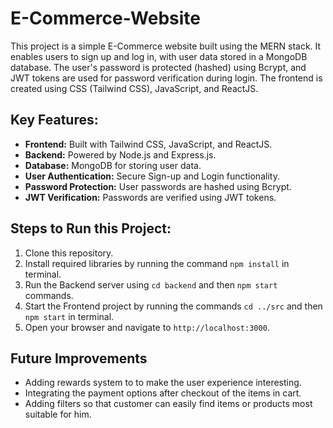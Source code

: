 # E-Commerce-Website

This project is a simple E-Commerce website built using the MERN stack. It enables users to sign up and log in, with user data stored in a MongoDB database. The user's password is protected (hashed) using Bcrypt, and JWT tokens are used for password verification during login. The frontend is created using CSS (Tailwind CSS), JavaScript, and ReactJS.

## Key Features:
* **Frontend:** Built with Tailwind CSS, JavaScript, and ReactJS.
* **Backend:** Powered by Node.js and Express.js.
* **Database:** MongoDB for storing user data.
* **User Authentication:** Secure Sign-up and Login functionality.
* **Password Protection:** User passwords are hashed using Bcrypt.
* **JWT Verification:** Passwords are verified using JWT tokens.

## Steps to Run this Project:

1. Clone this repository.
2. Install required libraries by running the command `npm install` in terminal.
3. Run the Backend server using `cd backend` and then `npm start` commands.
4. Start the Frontend project by running the commands `cd ../src` and then `npm start` in terminal.
5. Open your browser and navigate to `http://localhost:3000`.

## Future Improvements

* Adding rewards system to to make the user experience interesting.
* Integrating the payment options after checkout of the items in cart.
* Adding filters so that customer can easily find items or products most suitable for him.
